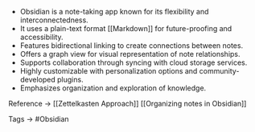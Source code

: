 - Obsidian is a note-taking app known for its flexibility and interconnectedness.
- It uses a plain-text format [[Markdown]] for future-proofing and accessibility.
- Features bidirectional linking to create connections between notes.
- Offers a graph view for visual representation of note relationships.
- Supports collaboration through syncing with cloud storage services.
- Highly customizable with personalization options and community-developed plugins.
- Emphasizes organization and exploration of knowledge.

Reference ->
[[Zettelkasten Approach]]
[[Organizing notes in Obsidian]]

Tags ->
#Obsidian 
